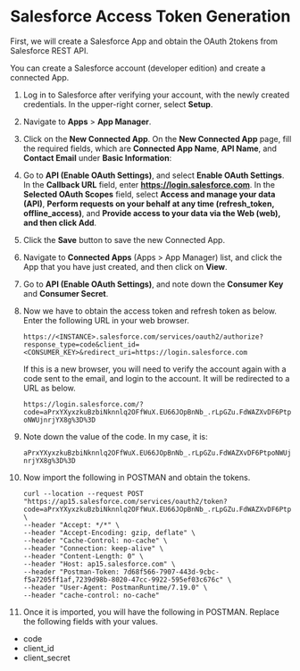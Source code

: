# Salesforce Access Token Generation

First, we will create a Salesforce App and obtain the OAuth 2tokens from Salesforce REST API.

You can create a Salesforce account (developer edition) and create a connected App.

1. Log in to Salesforce after verifying your account, with the newly created credentials. In the upper-right corner, select **Setup**.
2. Navigate to **Apps** > **App Manager**.
3. Click on the **New Connected App**. On the **New Connected App** page, fill the required fields, which are **Connected App Name**, **API Name**, and **Contact Email** under **Basic Information**:
4. Go to **API (Enable OAuth Settings)**, and select **Enable OAuth Settings**. In the **Callback URL** field, enter **https://login.salesforce.com**. In the **Selected OAuth Scopes** field, select **Access and manage your data (API)**, **Perform requests on your behalf at any time (refresh_token, offline_access)**, and **Provide access to your data via the Web (web), and then click Add**.
5. Click the **Save** button to save the new Connected App.
6. Navigate to **Connected Apps** (Apps > App Manager) list, and click the App that you have just created, and then click on **View**.
7. Go to **API (Enable OAuth Settings)**, and note down the **Consumer Key** and **Consumer Secret**.
8. Now we have to obtain the access token and refresh token as below. Enter the following URL in your web browser.

    ```https://<INSTANCE>.salesforce.com/services/oauth2/authorize?response_type=code&client_id=<CONSUMER_KEY>&redirect_uri=https://login.salesforce.com```

    If this is a new browser, you will need to verify the account again with a code sent to the email, and login to the account. It will be redirected to a URL as below.

    ```https://login.salesforce.com/?code=aPrxYXyxzkuBzbiNknnlq2OFfWuX.EU66JOpBnNb_.rLpGZu.FdWAZXvDF6PtpoNWUjnrjYX8g%3D%3D```

9. Note down the value of the code. In my case, it is: 

    ```aPrxYXyxzkuBzbiNknnlq2OFfWuX.EU66JOpBnNb_.rLpGZu.FdWAZXvDF6PtpoNWUjnrjYX8g%3D%3D```

11. Now import the following in POSTMAN and obtain the tokens.

    ```
    curl --location --request POST "https://ap15.salesforce.com/services/oauth2/token?code=aPrxYXyxzkuBzbiNknnlq2OFfWuX.EU66JOpBnNb_.rLpGZu.FdWAZXvDF6PtpoNWUjnrjYX8g%253D%253D&grant_type=authorization_code&client_id=3MVG9G9pzCUSkzZtNiO9KrUineTIaJzO7xLokQLSZ7Xb8mnRgsMC.J6EZNQ9lA.HIxMg7LRmCpxdH.mnU_1au&client_secret=37E2B8478E8C6ADBFB4045466CCB98AA067CE9D8D8A4E3F17D2440B13F046740&redirect_uri=https://login.salesforce.com" \
    --header "Accept: */*" \
    --header "Accept-Encoding: gzip, deflate" \
    --header "Cache-Control: no-cache" \
    --header "Connection: keep-alive" \
    --header "Content-Length: 0" \
    --header "Host: ap15.salesforce.com" \
    --header "Postman-Token: 7d68f566-7907-443d-9cbc-f5a7205ff1af,7239d98b-8020-47cc-9922-595ef03c676c" \
    --header "User-Agent: PostmanRuntime/7.19.0" \
    --header "cache-control: no-cache"
    ```

12. Once it is imported, you will have the following in POSTMAN. Replace the following fields with your values.
* code
* client_id
* client_secret
